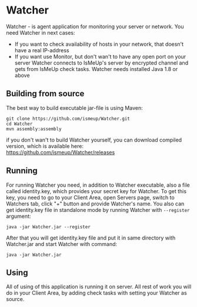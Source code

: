# Watcher
Watcher - is agent application for monitoring your server or network.
You need Watcher in next cases:
- If you want to check availability of hosts in your network, that doesn't have a real IP-address
- If you want use Monitor, but don't wan't to have any open port on your server
Watcher connects to IsMeUp's server by encrypted channel and gets from IsMeUp check tasks.
Watcher needs installed Java 1.8 or above

## Building from source
The best way to build executable jar-file is using Maven:

    git clone https://github.com/ismeup/Watcher.git
    cd Watcher
    mvn assembly:assembly

if you don't wan't to build Watcher yourself, you can download compiled version, which is available here: https://github.com/ismeup/Watcher/releases

## Running
For running Watcher you need, in addition to Watcher executable, also a file called identity.key, which provides your secret key for Watcher. 
To get this key, you need to go to your Client Area, open Servers page, switch to Watchers tab, click "+" button and provide Watcher's name.
You also can get identity.key file in standalone mode by running Watcher with `--register` argument:

    java -jar Watcher.jar --register

After that you will get identity.key file and put it in same directory with Watcher.jar and start Watcher with command:

    java -jar Watcher.jar

## Using
All of using of this application is running it on server. All rest of work you will do in your Client Area, by adding check tasks with setting your Watcher as source.
